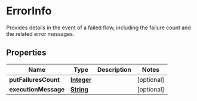 

# ErrorInfo

 Provides details in the event of a failed flow, including the failure count and the related error messages. 

## Properties

| Name | Type | Description | Notes |
|------------ | ------------- | ------------- | -------------|
|**putFailuresCount** | [**Integer**](Integer.md) |  |  [optional] |
|**executionMessage** | [**String**](String.md) |  |  [optional] |




